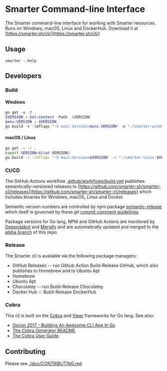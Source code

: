 # Smarter Command-line Interface

The Smarter command-line interface for working with Smarter resources. Runs on Windows, macOS, Linux and DockerHub.
Download it at [https://smarter.sh/cli/](https://smarter.sh/cli/)

## Usage

```console
smarter --help
```

## Developers

### Build

#### Windows

```powershell
go get -v -t .
$VERSION = Get-Content -Path .\VERSION
$env:VERSION = $VERSION
go build -v -ldflags "-X main.Version=$env:VERSION" -o "./smarter-windows-${env:VERSION}.exe"
```

#### macOS / Linux

```bash
go get -v -t .
export VERSION=$(cat VERSION)
go build -v -ldflags "-X main.Version=$VERSION" -o "./smarter-linux-$VERSION"
```

### CI/CD

The GitHub Actions workflow [.github/workflows/build.yml](./.github/workflows/build.yml) publishes semantically-versioned releases to [https://github.com/smarter-sh/smarter-cli/releases](https://github.com/smarter-sh/smarter-cli/releases) which includes binaries for Windows, macOS, Linux and Docker.

Semantic version numbers are controlled by npm package [semantic-release](https://www.npmjs.com/package/semantic-release) which itself is governed by these git [commit comment guidelines](./doc/SEMANTIC_VERSIONING.md).

Package versions for Go lang, NPM and GitHub Actions are monitored by [Dependabot](https://docs.github.com/en/code-security/dependabot) and [Mergify](https://mergify.com/) and are automatically updated and merged to the [alpha branch](https://github.com/smarter-sh/smarter-cli/tree/alpha) of this repo.

### Release

The Smarter cli is available via the following package managers:

- GitHub Releases -- run Github Action Build-Release GitHub, which also publishes to Homebrew and to Ubuntu Apt
- Homebrew
- Ubuntu Apt
- Chocolatey -- run Build-Release Chocolatey
- Docker Hub -- Build-Release DockerHub

### Cobra

This cli is built on the [Cobra](https://github.com/spf13/cobra) and [Viper](https://github.com/spf13/viper) frameworks for Go lang. See also:

- [Oscon 2017 - Building An Awesome CLI App In Go](https://spf13.com/presentation/building-an-awesome-cli-app-in-go-oscon/)
- [The Cobra Generator README](https://github.com/spf13/cobra-cli/blob/main/README.md)
- [The Cobra User Guide](https://github.com/spf13/cobra/blob/main/site/content/user_guide.md).

## Contributing

Please see [./doc/CONTRIBUTING.md](./doc/CONTRIBUTING.md)
